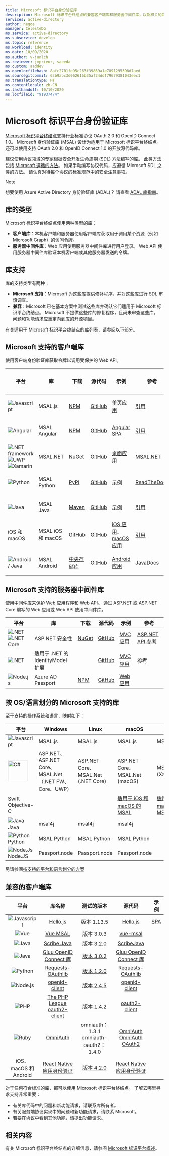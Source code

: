 ```yaml
---
title: Microsoft 标识平台身份验证库
description: Microsoft 标识平台终结点的兼容客户端库和服务器中间件库，以及相关的库、源代码和示例链接。
services: active-directory
author: negoe
manager: CelesteDG
ms.service: active-directory
ms.subservice: develop
ms.topic: reference
ms.workload: identity
ms.date: 10/09/2020
ms.author: v-junlch
ms.reviewer: jmprieur, saeeda
ms.custom: aaddev
ms.openlocfilehash: 8afc2701fe95c263f39869a1e7891295398d7aed
ms.sourcegitcommit: 63b9abc3d062616b35af24ddf79679381043eec1
ms.translationtype: HT
ms.contentlocale: zh-CN
ms.lasthandoff: 10/10/2020
ms.locfileid: "91937474"
---
```

# <a name="microsoft-identity-platform-authentication-libraries"></a>Microsoft 标识平台身份验证库

[Microsoft 标识平台终结点](../azuread-dev/azure-ad-endpoint-comparison.md)支持行业标准协议 OAuth 2.0 和 OpenID Connect 1.0。 Microsoft 身份验证库 (MSAL) 设计为适用于 Microsoft 标识平台终结点。 还可以使用支持 OAuth 2.0 和 OpenID Connect 1.0 的开放源代码库。

建议使用协议领域的专家根据安全开发生命周期 (SDL) 方法编写的库。 此类方法包括 [Microsoft 遵循的方法][Microsoft-SDL]。 如果手动编写协议代码，应遵循 Microsoft SDL 之类的方法。 请认真对待每个协议的标准规范中的安全注意事项。

> [!NOTE]
> 想要使用 Azure Active Directory 身份验证库 (ADAL)？ 请查看 [ADAL 库指南](../azuread-dev/active-directory-authentication-libraries.md)。

## <a name="types-of-libraries"></a>库的类型

Microsoft 标识平台终结点使用两种类型的库：

* **客户端库**：本机客户端和服务器使用客户端库获取用于调用某个资源（例如 Microsoft Graph）的访问令牌。
* **服务器中间件库**：Web 应用使用服务器中间件库进行用户登录。 Web API 使用服务器中间件库验证本机客户端或其他服务器发送的令牌。

## <a name="library-support"></a>库支持

库的支持类型有两种：

* **Microsoft 支持**：Microsoft 为这些库提供修补程序，并对这些库进行 SDL 审慎调查。
* **兼容**：Microsoft 已在基本方案中测试这些库并确认它们适用于 Microsoft 标识平台终结点。 Microsoft 不提供这些库的修复程序，且尚未审查这些库。 问题和功能请求应重定向到库的开源项目。

有关适用于 Microsoft 标识平台终结点的库列表，请参阅以下部分。

## <a name="microsoft-supported-client-libraries"></a>Microsoft 支持的客户端库

使用客户端身份验证库获取令牌以调用受保护的 Web API。

| 平台 | 库 | 下载 | 源代码 | 示例 | 参考 | 概念文档 | 路线图 |
| --- | --- | --- | --- | --- | --- | --- | --- |
| ![Javascript](./media/sample-v2-code/logo_js.png) | MSAL.js  | [NPM](https://www.npmjs.com/package/msal) |[GitHub](https://github.com/AzureAD/microsoft-authentication-library-for-js/blob/dev/README.md) |  [单页应用](https://github.com/Azure-Samples/active-directory-javascript-singlepageapp-dotnet-webapi-v2) | [引用](https://azuread.github.io/microsoft-authentication-library-for-js/ref/msal-core/) | [概念文档](msal-overview.md)| [路线图](https://github.com/AzureAD/microsoft-authentication-library-for-js/wiki#roadmap)
![Angular](./media/sample-v2-code/logo_angular.png) | MSAL Angular | [NPM](https://www.npmjs.com/package/@azure/msal-angular) |[GitHub](https://github.com/AzureAD/microsoft-authentication-library-for-js/blob/dev/lib/msal-angular/README.md) | [Angular SPA](https://github.com/Azure-Samples/active-directory-javascript-singlepageapp-angular) | [引用](https://azuread.github.io/microsoft-authentication-library-for-js/ref/msal-angular/) | [概念文档](msal-overview.md) | [路线图](https://github.com/AzureAD/microsoft-authentication-library-for-js/wiki#roadmap)
| ![.NET framework](./media/sample-v2-code/logo_NET.png) ![UWP](./media/sample-v2-code/logo_windows.png) ![Xamarin](./media/sample-v2-code/logo_xamarin.png) | MSAL.NET  |[NuGet](https://www.nuget.org/packages/Microsoft.Identity.Client) |[GitHub](https://github.com/AzureAD/microsoft-authentication-library-for-dotnet) | [桌面应用](https://docs.microsoft.com/windows/apps/desktop/) | [MSAL.NET](https://docs.microsoft.com/dotnet/api/microsoft.identity.client?view=azure-dotnet-preview) |[概念文档](msal-overview.md) | [路线图](https://github.com/AzureAD/microsoft-authentication-library-for-dotnet/wiki#roadmap)
| ![Python](./media/sample-v2-code/logo_python.png) | MSAL Python | [PyPI](https://pypi.org/project/msal) | [GitHub](https://github.com/AzureAD/microsoft-authentication-library-for-python) | [示例](https://github.com/AzureAD/microsoft-authentication-library-for-python/tree/dev/sample) | [ReadTheDocs](https://msal-python.rtfd.io/) | [Wiki](https://github.com/AzureAD/microsoft-authentication-library-for-python/wiki) | [路线图](https://github.com/AzureAD/microsoft-authentication-library-for-python/wiki/Roadmap)
| ![Java](./media/sample-v2-code/logo_java.png) | MSAL Java | [Maven](https://search.maven.org/artifact/com.microsoft.azure/msal4j) | [GitHub](https://github.com/AzureAD/microsoft-authentication-library-for-java) | [示例](https://github.com/AzureAD/microsoft-authentication-library-for-java/tree/dev/src/samples) | [引用](https://javadoc.io/doc/com.microsoft.azure/msal4j/latest/index.html) | [Wiki](https://github.com/AzureAD/microsoft-authentication-library-for-java/wiki) | [路线图](https://github.com/AzureAD/microsoft-authentication-library-for-java/wiki)
| iOS 和 macOS | MSAL iOS 和 macOS | [GitHub](https://github.com/AzureAD/microsoft-authentication-library-for-objc) |[GitHub](https://github.com/AzureAD/microsoft-authentication-library-for-objc) | [iOS 应用](https://github.com/Azure-Samples/ms-identity-mobile-apple-swift-objc)、[macOS 应用](https://github.com/Azure-Samples/ms-identity-macOS-swift-objc) | [引用](https://azuread.github.io/microsoft-authentication-library-for-objc/index.html)  | [概念文档](msal-overview.md) | |
|![Android / Java](./media/sample-v2-code/logo_Android.png) | MSAL Android | [中央存储库](https://repo1.maven.org/maven2/com/microsoft/identity/client/msal/) |[GitHub](https://github.com/AzureAD/microsoft-authentication-library-for-android) | [Android 应用](quickstart-v2-android.md) | [JavaDocs](https://javadoc.io/doc/com.microsoft.identity.client/msal) | [概念文档](msal-overview.md) |[路线图](https://github.com/AzureAD/microsoft-authentication-library-for-android/wiki/Roadmap)

## <a name="microsoft-supported-server-middleware-libraries"></a>Microsoft 支持的服务器中间件库

使用中间件库来保护 Web 应用程序和 Web API。 通过 ASP.NET 或 ASP.NET Core 编写的 Web 应用或 Web API 使用中间件库。

| 平台 | 库 | 下载 | 源代码 | 示例 | 参考
| --- | --- | --- | --- | --- | --- |
| ![.NET](./media/sample-v2-code/logo_NET.png) ![.NET Core](./media/sample-v2-code/logo_NETcore.png) | ASP.NET 安全性 |[NuGet](https://www.nuget.org/packages/Microsoft.AspNet.Mvc/) |[GitHub](https://github.com/aspnet/AspNetCore) |[MVC 应用](quickstart-v2-aspnet-webapp.md) |[ASP.NET API 参考](https://docs.microsoft.com/dotnet/api/?view=aspnetcore-2.0) |
| ![.NET](./media/sample-v2-code/logo_NET.png)| 适用于 .NET 的 IdentityModel 扩展| |[GitHub](https://github.com/AzureAD/azure-activedirectory-identitymodel-extensions-for-dotnet) | [MVC 应用](quickstart-v2-aspnet-webapp.md) | 参考 |
| ![Node.js](./media/sample-v2-code/logo_nodejs.png) | Azure AD Passport |[NPM](https://www.npmjs.com/package/passport-azure-ad) |[GitHub](https://github.com/AzureAD/passport-azure-ad) | [Web 应用](https://github.com/AzureADQuickStarts/AppModelv2-WebApp-OpenIDConnect-nodejs) | |

## <a name="microsoft-supported-libraries-by-os--language"></a>按 OS/语言划分的 Microsoft 支持的库

至于支持的操作系统和语言，映射如下：

| 平台    | Windows    | Linux      | macOS      | iOS | Android    |
|-------------|------------|------------|------------|------------|------------|
| ![Javascript](./media/sample-v2-code/logo_js.png)  |  MSAL.js | MSAL.js | MSAL.js | MSAL.js |  MSAL.js |
| <img alt="C#" src="../../cognitive-services/speech-service/media/index/logo_csharp.svg" width="64px" height="64px" /> | ASP.NET、ASP.NET Core、MSAL.Net（.NET FW、Core、UWP）| ASP.NET Core、MSAL.Net (.NET Core) | ASP.NET Core、MSAL.Net (macOS)       | MSAL.Net (Xamarin.iOS) | MSAL.Net (Xamarin.Android)|
| Swift <br> Objective-C |            |            | [适用于 iOS 和 macOS 的 MSAL](msal-overview.md) | [适用于 iOS 和 macOS 的 MSAL](msal-overview.md) |            |
| ![Java](./media/sample-v2-code/logo_java.png) Java | msal4j | msal4j | msal4j | | MSAL Android |
| ![Python](./media/sample-v2-code/logo_python.png) Python | MSAL Python | MSAL Python | MSAL Python |
| ![Node.Js](./media/sample-v2-code/logo_nodejs.png) Node.JS | Passport.node | Passport.node | Passport.node |

另请参阅[按支持的平台和语言划分的方案](authentication-flows-app-scenarios.md#scenarios-and-supported-platforms-and-languages)

## <a name="compatible-client-libraries"></a>兼容的客户端库

| 平台 | 库名称 | 测试的版本 | 源代码 | 示例 |
|:---:|:---:|:---:|:---:|:---:|
|![Javascript](./media/sample-v2-code/logo_js.png)|[Hello.js](https://adodson.com/hello.js/) | 版本 1.13.5 |[Hello.js](https://github.com/MrSwitch/hello.js) |[SPA](https://github.com/Azure-Samples/active-directory-javascript-graphapi-v2) |
|![Vue](./media/sample-v2-code/logo_vue.png)|[Vue MSAL](https://github.com/mvertopoulos/vue-msal) | 版本 3.0.3 |[vue-msal](https://github.com/mvertopoulos/vue-msal) | |
| ![Java](./media/sample-v2-code/logo_java.png) | [Scribe Java](https://github.com/scribejava/scribejava) | [版本 3.2.0](https://github.com/scribejava/scribejava/releases/tag/scribejava-3.2.0) | [ScribeJava](https://github.com/scribejava/scribejava/) | |
| ![Java](./media/sample-v2-code/logo_java.png) | [Gluu OpenID Connect 库](https://github.com/GluuFederation/oxAuth) | [版本 3.0.2](https://github.com/GluuFederation/oxAuth/releases/tag/3.0.2) | [Gluu OpenID Connect 库](https://github.com/GluuFederation/oxAuth) | |
| ![Python](./media/sample-v2-code/logo_python.png) | [Requests-OAuthlib](https://github.com/requests/requests-oauthlib) | [版本 1.2.0](https://github.com/requests/requests-oauthlib/releases/tag/v1.2.0) | [Requests-OAuthlib](https://github.com/requests/requests-oauthlib) | |
| ![Node.js](./media/sample-v2-code/logo_nodejs.png) | [openid-client](https://github.com/panva/node-openid-client) | [版本 2.4.5](https://github.com/panva/node-openid-client/releases/tag/v2.4.5) | [openid-client](https://github.com/panva/node-openid-client) | |
| ![PHP](./media/sample-v2-code/logo_php.png) | [The PHP League oauth2-client](https://github.com/thephpleague/oauth2-client) | [版本 1.4.2](https://github.com/thephpleague/oauth2-client/releases/tag/1.4.2) | [oauth2-client](https://github.com/thephpleague/oauth2-client/) | |
| ![Ruby](./media/sample-v2-code/logo_ruby.png) |[OmniAuth](https://github.com/omniauth/omniauth/wiki) |omniauth：1.3.1<br />omniauth-oauth2：1.4.0 |[OmniAuth](https://github.com/omniauth/omniauth)<br />[OmniAuth OAuth2](https://github.com/intridea/omniauth-oauth2) |  |
| iOS、macOS 和 Android  | [React Native 应用身份验证](https://github.com/FormidableLabs/react-native-app-auth) | [版本 4.2.0](https://github.com/FormidableLabs/react-native-app-auth/releases/tag/v4.2.0) | [React Native 应用身份验证](https://github.com/FormidableLabs/react-native-app-auth) | |

对于任何符合标准的库，都可以使用 Microsoft 标识平台终结点。 了解去哪里寻求支持非常重要：

* 有关库代码中的问题和新功能请求，请联系库所有者。
* 有关服务端协议实现中的问题和新功能请求，请联系 Microsoft。
* 若要在协议中看到其他功能，请[提出功能请求](https://feedback.azure.com/forums/169401-azure-active-directory)。

## <a name="related-content"></a>相关内容

有关 Microsoft 标识平台终结点的详细信息，请参阅 [Microsoft 标识平台概述][AAD-App-Model-V2-Overview]。

<!--Image references-->

<!--Reference style links -->
[AAD-App-Model-V2-Overview]: v2-overview.md
[ClientLib-NET-Lib]: https://www.nuget.org/packages/Microsoft.Identity.Client
[ClientLib-NET-Repo]: https://github.com/AzureAD/microsoft-authentication-library-for-dotnet
[ClientLib-Node-Lib]: https://www.npmjs.com/package/passport-azure-ad
[ClientLib-Node-Repo]: https://github.com/AzureAD/passport-azure-ad
[ClientLib-Node-Sample]:/
[ClientLib-Iosmac-Lib]:/
[ClientLib-Iosmac-Repo]:/
[ClientLib-Iosmac-Sample]:/
[ClientLib-Android-Lib]:/
[ClientLib-Android-Repo]:/
[ClientLib-Android-Sample]:/
[ClientLib-Js-Lib]:/
[ClientLib-Js-Repo]:/
[ClientLib-Js-Sample]:/

[Microsoft-SDL]: https://www.microsoft.com/sdl/default.aspx
[ServerLib-Net4-Owin-Oidc-Lib]: https://www.nuget.org/packages/Microsoft.Owin.Security.OpenIdConnect/
[ServerLib-Net4-Owin-Oidc-Repo]: https://katanaproject.codeplex.com/
[ServerLib-Net4-Owin-Oauth-Lib]: https://www.nuget.org/packages/Microsoft.Owin.Security.OAuth/
[ServerLib-Net4-Owin-Oauth-Repo]: https://katanaproject.codeplex.com/
[ServerLib-Net-Jwt-Lib]: https://www.nuget.org/packages/System.IdentityModel.Tokens.Jwt
[ServerLib-Net-Jwt-Repo]: https://github.com/AzureAD/azure-activedirectory-identitymodel-extensions-for-dotnet
[ServerLib-Net-Jwt-Sample]:/
[ServerLib-NetCore-Owin-Oidc-Lib]: https://www.nuget.org/packages/Microsoft.AspNetCore.Authentication.OpenIdConnect/
[ServerLib-NetCore-Owin-Oidc-Repo]: https://github.com/aspnet/Security
[ServerLib-NetCore-Owin-Oidc-Sample]: https://github.com/Azure-Samples/active-directory-dotnet-webapp-openidconnect-aspnetcore-v2
[ServerLib-NetCore-Owin-Oauth-Lib]: https://www.nuget.org/packages/Microsoft.AspNetCore.Authentication.OAuth/
[ServerLib-NetCore-Owin-Oauth-Repo]: https://github.com/aspnet/Security
[ServerLib-NetCore-Owin-Oauth-Sample]:/
[ServerLib-Node-Lib]: https://www.npmjs.com/package/passport-azure-ad
[ServerLib-Node-Repo]: https://github.com/AzureAD/passport-azure-ad/

<!-- Update_Description: link update -->